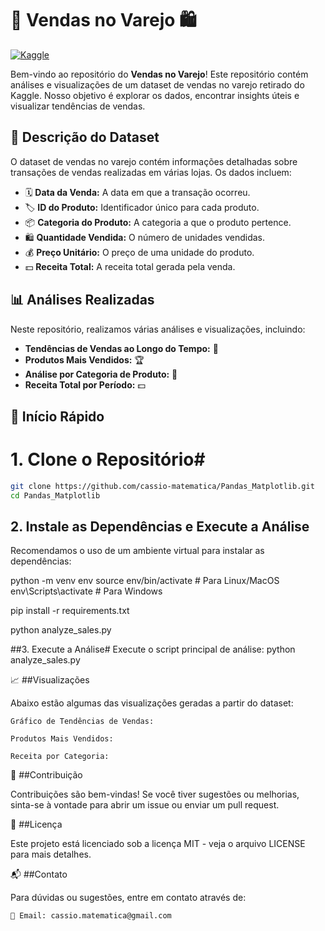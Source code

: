 # 🛒 Vendas no Varejo 🛍️

[![Kaggle](https://img.shields.io/badge/Dataset-Kaggle-blue.svg)](https://www.kaggle.com/datasets)

Bem-vindo ao repositório do **Vendas no Varejo**! Este repositório contém análises e visualizações de um dataset de vendas no varejo retirado do Kaggle. Nosso objetivo é explorar os dados, encontrar insights úteis e visualizar tendências de vendas.

## 📄 Descrição do Dataset

O dataset de vendas no varejo contém informações detalhadas sobre transações de vendas realizadas em várias lojas. Os dados incluem:

- 🗓️ **Data da Venda:** A data em que a transação ocorreu.
- 🏷️ **ID do Produto:** Identificador único para cada produto.
- 📦 **Categoria do Produto:** A categoria a que o produto pertence.
- 🛍️ **Quantidade Vendida:** O número de unidades vendidas.
- 💰 **Preço Unitário:** O preço de uma unidade do produto.
- 💵 **Receita Total:** A receita total gerada pela venda.

## 📊 Análises Realizadas

Neste repositório, realizamos várias análises e visualizações, incluindo:

- **Tendências de Vendas ao Longo do Tempo:** 📅
- **Produtos Mais Vendidos:** 🏆
- **Análise por Categoria de Produto:** 📂
- **Receita Total por Período:** 💵

## 🚀 Início Rápido

# 1. Clone o Repositório#

```sh
git clone https://github.com/cassio-matematica/Pandas_Matplotlib.git
cd Pandas_Matplotlib
```
## 2. Instale as Dependências e Execute a Análise
Recomendamos o uso de um ambiente virtual para instalar as dependências:

python -m venv env
source env/bin/activate  # Para Linux/MacOS
env\Scripts\activate  # Para Windows

pip install -r requirements.txt

python analyze_sales.py

##3. Execute a Análise#
Execute o script principal de análise:
python analyze_sales.py


📈 ##Visualizações

Abaixo estão algumas das visualizações geradas a partir do dataset:

    Gráfico de Tendências de Vendas:

    Produtos Mais Vendidos:

    Receita por Categoria:

🌟 ##Contribuição

Contribuições são bem-vindas! Se você tiver sugestões ou melhorias, sinta-se à vontade para abrir 
um issue ou enviar um pull request.

📄 ##Licença

Este projeto está licenciado sob a licença MIT - veja o arquivo LICENSE para mais detalhes.

📬 ##Contato

Para dúvidas ou sugestões, entre em contato através de:

    📧 Email: cassio.matematica@gmail.com


